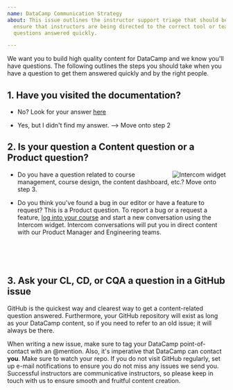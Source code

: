 ```yaml
---
name: DataCamp Communication Strategy
about: This issue outlines the instructor support triage that should be followed to
  ensure that instructors are being directed to the correct tool or team to get their
  questions answered quickly.

---
```


We want you to build high quality content for DataCamp and we know you'll have questions. The following outlines the steps you should take when you have a question to get them answered quickly and by the right people.

## 1. Have you visited the documentation?

- No? Look for your answer [here](https://instructor-support.datacamp.com/)

- Yes, but I didn't find my answer. --> Move onto step 2

## 2. Is your question a Content question or a Product question?
<img src="http://assets.datacamp.com/production/repositories/3081/datasets/585ee39b8730c32178c379a8c0f256c7ca4afa67/Intercom%20widget%20-%20open.png" alt="Intercom widget" align="right">

- Do you have a question related to course management, course design, the content dashboard, etc.? Move onto step 3.

- Do you think you've found a bug in our editor or have a feature to request? This is a Product question. To report a bug or a request a feature, [log into your course](https://www.datacamp.com/teach/content/course) and start a new conversation using the Intercom widget. Intercom conversations will put you in direct content with our Product Manager and Engineering teams.

&nbsp; 

&nbsp; 


## 3. Ask your CL, CD, or CQA a question in a GitHub issue

GitHub is the quickest way and clearest way to get a content-related question answered. Furthermore, your GitHub repository will exist as long as your DataCamp content, so if you need to refer to an old issue; it will always be there.

When writing a new issue, make sure to tag your DataCamp point-of-contact with an @mention. Also, it's imperative that DataCamp can contact **you**. Make sure to watch your repo. If you do not visit GitHub regularly, set up e-mail notifications to ensure you do not miss any issues we send you. Successful instructors are communicative instructors, so please keep in touch with us to ensure smooth and fruitful content creation.
